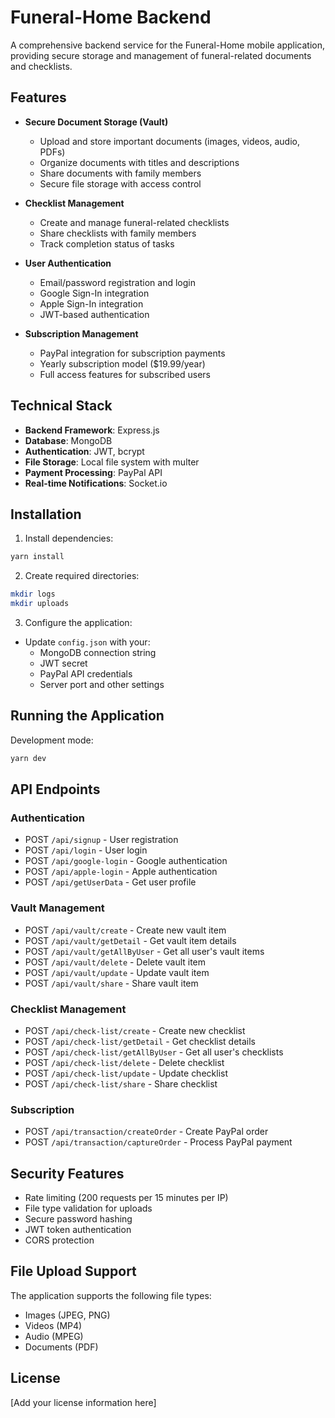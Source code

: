 # Funeral-Home Backend

A comprehensive backend service for the Funeral-Home mobile application, providing secure storage and management of funeral-related documents and checklists.

## Features

- **Secure Document Storage (Vault)**
  - Upload and store important documents (images, videos, audio, PDFs)
  - Organize documents with titles and descriptions
  - Share documents with family members
  - Secure file storage with access control

- **Checklist Management**
  - Create and manage funeral-related checklists
  - Share checklists with family members
  - Track completion status of tasks

- **User Authentication**
  - Email/password registration and login
  - Google Sign-In integration
  - Apple Sign-In integration
  - JWT-based authentication

- **Subscription Management**
  - PayPal integration for subscription payments
  - Yearly subscription model ($19.99/year)
  - Full access features for subscribed users

## Technical Stack

- **Backend Framework**: Express.js
- **Database**: MongoDB
- **Authentication**: JWT, bcrypt
- **File Storage**: Local file system with multer
- **Payment Processing**: PayPal API
- **Real-time Notifications**: Socket.io

## Installation

1. Install dependencies:
```bash
yarn install
```

2. Create required directories:
```bash
mkdir logs
mkdir uploads
```

3. Configure the application:
- Update `config.json` with your:
  - MongoDB connection string
  - JWT secret
  - PayPal API credentials
  - Server port and other settings

## Running the Application

Development mode:
```bash
yarn dev
```

## API Endpoints

### Authentication
- POST `/api/signup` - User registration
- POST `/api/login` - User login
- POST `/api/google-login` - Google authentication
- POST `/api/apple-login` - Apple authentication
- POST `/api/getUserData` - Get user profile

### Vault Management
- POST `/api/vault/create` - Create new vault item
- POST `/api/vault/getDetail` - Get vault item details
- POST `/api/vault/getAllByUser` - Get all user's vault items
- POST `/api/vault/delete` - Delete vault item
- POST `/api/vault/update` - Update vault item
- POST `/api/vault/share` - Share vault item

### Checklist Management
- POST `/api/check-list/create` - Create new checklist
- POST `/api/check-list/getDetail` - Get checklist details
- POST `/api/check-list/getAllByUser` - Get all user's checklists
- POST `/api/check-list/delete` - Delete checklist
- POST `/api/check-list/update` - Update checklist
- POST `/api/check-list/share` - Share checklist

### Subscription
- POST `/api/transaction/createOrder` - Create PayPal order
- POST `/api/transaction/captureOrder` - Process PayPal payment

## Security Features

- Rate limiting (200 requests per 15 minutes per IP)
- File type validation for uploads
- Secure password hashing
- JWT token authentication
- CORS protection

## File Upload Support

The application supports the following file types:
- Images (JPEG, PNG)
- Videos (MP4)
- Audio (MPEG)
- Documents (PDF)

## License

[Add your license information here]
